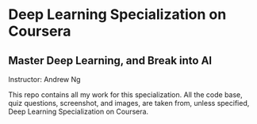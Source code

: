 # Deep Learning Specialization on Coursera
## Master Deep Learning, and Break into AI

Instructor: Andrew Ng

This repo contains all my work for this specialization. All the code base, quiz questions, screenshot, and images, are taken from, unless specified, Deep Learning Specialization on Coursera.
